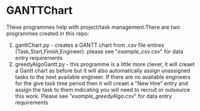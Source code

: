# GANTTChart

These programmes help with project/task management.There are two programmes created in this repo:
1. ganttChart.py - creates a GANTT chart from .csv file entires (Task,Start,Finish,Engineer). please see "_example_csv.csv_" for data entry requirements
2. greedyAlgoGantt.py - this programme is a little more clever, it will creaet a Gantt chart as before but it will also automatically assign unassigned tasks to the next available engineer.
   If there are no available engineers for the give task time period then it will creaet a "New Hire" entry and assign the task to them indicating you will need to recruit or outsource this
   work. Please see "_example_greedyAlgo.csv_" for data entry requirements

   

